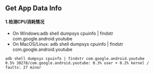 ## Get App Data Info

#### 1.检测CPU消耗情况
* On Windows:adb shell dumpsys cpuinfo | findstr com.google.android.youtube
* On MacOS/Linux: adb shell dumpsys cpuinfo | findstr com.google.android.youtube

```{r, engine='bash', count_lines}
adb shell dumpsys cpuinfo | findstr com.google.android.youtube
0.5% 30278/com.google.android.youtube: 0.3% user + 0.2% kernel / faults: 27 minor
```

